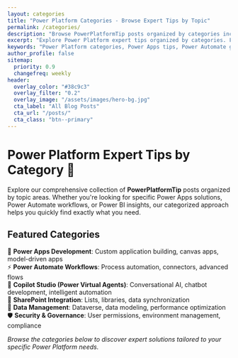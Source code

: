 ```yaml
---
layout: categories
title: "Power Platform Categories - Browse Expert Tips by Topic"
permalink: /categories/
description: "Browse PowerPlatformTip posts organized by categories including Power Apps, Power Automate, Copilot Studio integration, data management, and performance optimization."
excerpt: "Explore Power Platform expert tips organized by categories. Find specific solutions for Power Apps development, Power Automate workflows, Copilot Studio chatbots, and more."
keywords: "Power Platform categories, Power Apps tips, Power Automate guides, Copilot Studio tutorials, SharePoint integration, data management, workflow automation"
author_profile: false
sitemap:
  priority: 0.9
  changefreq: weekly
header:
  overlay_color: "#38c9c3"
  overlay_filter: "0.2"
  overlay_image: "/assets/images/hero-bg.jpg"
  cta_label: "All Blog Posts"
  cta_url: "/posts/"
  cta_class: "btn--primary"
---
```


# Power Platform Expert Tips by Category 📂

Explore our comprehensive collection of **PowerPlatformTip** posts organized by topic areas. Whether you're looking for specific Power Apps solutions, Power Automate workflows, or Power BI insights, our categorized approach helps you quickly find exactly what you need.

## Featured Categories

🎯 **Power Apps Development**: Custom application building, canvas apps, model-driven apps  
⚡ **Power Automate Workflows**: Process automation, connectors, advanced flows  
🤖 **Copilot Studio (Power Virtual Agents)**: Conversational AI, chatbot development, intelligent automation  
🔗 **SharePoint Integration**: Lists, libraries, data synchronization  
💾 **Data Management**: Dataverse, data modeling, performance optimization  
🛡️ **Security & Governance**: User permissions, environment management, compliance

*Browse the categories below to discover expert solutions tailored to your specific Power Platform needs.*

